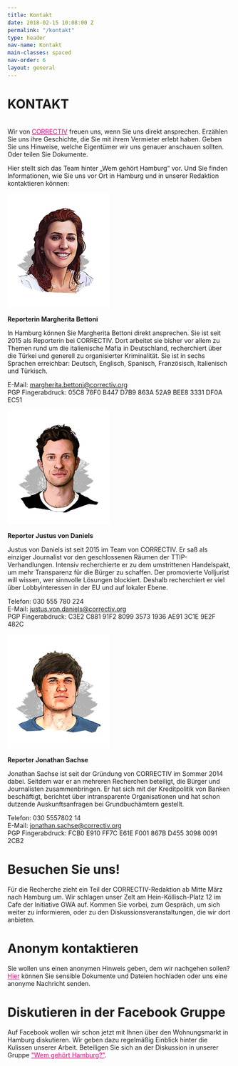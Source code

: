 ```yaml
---
title: Kontakt
date: 2018-02-15 10:08:00 Z
permalink: "/kontakt"
type: header
nav-name: Kontakt
main-classes: spaced
nav-order: 6
layout: general
---
```


# KONTAKT
<br>
Wir von <a style="color: #e5007d" href="https://correctiv.org" target="blank"> CORRECTIV</a> freuen uns, wenn Sie uns direkt ansprechen. Erzählen Sie uns ihre Geschichte, die Sie mit ihrem Vermieter erlebt haben. Geben Sie uns Hinweise, welche Eigentümer wir uns genauer anschauen sollten. Oder teilen Sie Dokumente.

Hier stellt sich das Team hinter „Wem gehört Hamburg“ vor. Und Sie finden Informationen, wie Sie uns vor Ort in Hamburg und in unserer Redaktion kontaktieren können:

<img src="/assets/images/margherita-bettoni.png">

**Reporterin Margherita Bettoni**

In Hamburg können Sie Margherita Bettoni direkt ansprechen. Sie ist seit 2015 als Reporterin bei CORRECTIV. Dort arbeitet sie bisher vor allem zu Themen rund um die italienische Mafia in Deutschland, recherchiert über die Türkei und generell zu organisierter Kriminalität. Sie ist in sechs Sprachen erreichbar: Deutsch, Englisch, Spanisch, Französisch, Italienisch und Türkisch.

E-Mail: margherita.bettoni@correctiv.org<br>
PGP Fingerabdruck: 05C8 76F0 B447 D7B9 863A  52A9 BEE8 3331 DF0A EC51

<img src="/assets/images/justus-von-daniels.png">

**Reporter Justus von Daniels** 

Justus von Daniels ist seit 2015 im Team von CORRECTIV. Er saß als einziger Journalist vor den geschlossenen Räumen der TTIP-Verhandlungen. Intensiv recherchierte er zu dem umstrittenen Handelspakt, um mehr Transparenz für die Bürger zu schaffen. Der promovierte Volljurist will wissen, wer sinnvolle Lösungen blockiert. Deshalb recherchiert er viel über Lobbyinteressen in der EU und auf lokaler Ebene.

Telefon: 030 555 780 224<br>
E-Mail: justus.von.daniels@correctiv.org<br>
PGP Fingerabdruck: C3E2 C881 91F2 8099 3573  1936 AE91 3C1E 9E2F 482C

<img src="/assets/images/jonathan-sachse.png">

**Reporter Jonathan Sachse**

Jonathan Sachse ist seit der Gründung von CORRECTIV im Sommer 2014 dabei. Seitdem war er an mehreren Recherchen beteiligt, die Bürger und Journalisten zusammenbringen. Er hat sich mit der Kreditpolitik von Banken beschäftigt, berichtet über intransparente Organisationen und hat schon dutzende Auskunftsanfragen bei Grundbuchämtern gestellt.

Telefon: 030 5557802 14<br>
E-Mail: jonathan.sachse@correctiv.org<br>
PGP Fingerabdruck: FCB0 E910 FF7C E61E F001  867B D455 3098 0091 2CB2

# Besuchen Sie uns!

Für die Recherche zieht ein Teil der CORRECTIV-Redaktion ab Mitte März nach Hamburg um. Wir schlagen unser Zelt am Hein-Köllisch-Platz 12 im Cafe der Initiative GWA auf. Kommen Sie vorbei, zum Gespräch, um sich weiter zu informieren, oder zu den Diskussionsveranstaltungen, die wir dort anbieten.

# Anonym kontaktieren

Sie wollen uns einen anonymen Hinweis geben, dem wir nachgehen sollen? <a style="color: #e5007d" href="https://correctiv-upload.org" target="blank">Hier</a> können Sie sensible Dokumente und Dateien hochladen oder uns eine anonyme Nachricht senden.

# Diskutieren in der Facebook Gruppe

Auf Facebook wollen wir schon jetzt mit Ihnen über den Wohnungsmarkt in Hamburg diskutieren. Wir geben dazu regelmäßig Einblick hinter die Kulissen unserer Arbeit. Beteiligen Sie sich an der Diskussion in unserer Gruppe <a style="color: #e5007d" href="https://www.facebook.com/groups/1670776179654164/" target="blank">"Wem gehört Hamburg?"</a>.
